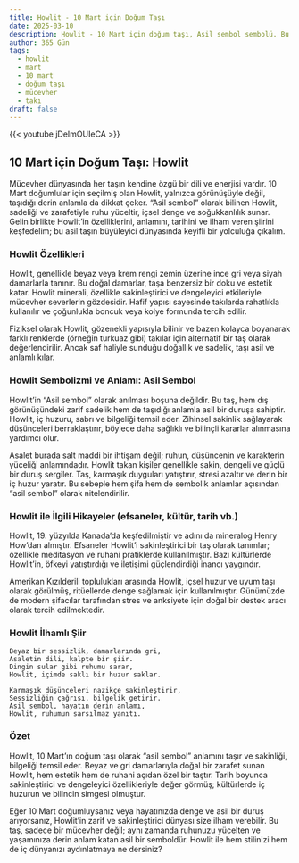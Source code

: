```yaml
---
title: Howlit - 10 Mart için Doğum Taşı
date: 2025-03-10
description: Howlit - 10 Mart için doğum taşı, Asil sembol sembolü. Bu özel taşın derin anlamını öğrenin.
author: 365 Gün
tags:
  - howlit
  - mart
  - 10 mart
  - doğum taşı
  - mücevher
  - takı
draft: false
---
```


{{< youtube jDeImOUIeCA >}}

## 10 Mart için Doğum Taşı: Howlit

Mücevher dünyasında her taşın kendine özgü bir dili ve enerjisi vardır. 10 Mart doğumlular için seçilmiş olan Howlit, yalnızca görünüşüyle değil, taşıdığı derin anlamla da dikkat çeker. “Asil sembol” olarak bilinen Howlit, sadeliği ve zarafetiyle ruhu yüceltir, içsel denge ve soğukkanlılık sunar. Gelin birlikte Howlit’in özelliklerini, anlamını, tarihini ve ilham veren şiirini keşfedelim; bu asil taşın büyüleyici dünyasında keyifli bir yolculuğa çıkalım.

### Howlit Özellikleri

Howlit, genellikle beyaz veya krem rengi zemin üzerine ince gri veya siyah damarlarla tanınır. Bu doğal damarlar, taşa benzersiz bir doku ve estetik katar. Howlit minerali, özellikle sakinleştirici ve dengeleyici etkileriyle mücevher severlerin gözdesidir. Hafif yapısı sayesinde takılarda rahatlıkla kullanılır ve çoğunlukla boncuk veya kolye formunda tercih edilir.

Fiziksel olarak Howlit, gözenekli yapısıyla bilinir ve bazen kolayca boyanarak farklı renklerde (örneğin turkuaz gibi) takılar için alternatif bir taş olarak değerlendirilir. Ancak saf haliyle sunduğu doğallık ve sadelik, taşı asil ve anlamlı kılar.

### Howlit Sembolizmi ve Anlamı: Asil Sembol

Howlit’in “Asil sembol” olarak anılması boşuna değildir. Bu taş, hem dış görünüşündeki zarif sadelik hem de taşıdığı anlamla asil bir duruşa sahiptir. Howlit, iç huzuru, sabrı ve bilgeliği temsil eder. Zihinsel sakinlik sağlayarak düşünceleri berraklaştırır, böylece daha sağlıklı ve bilinçli kararlar alınmasına yardımcı olur.

Asalet burada salt maddi bir ihtişam değil; ruhun, düşüncenin ve karakterin yüceliği anlamındadır. Howlit takan kişiler genellikle sakin, dengeli ve güçlü bir duruş sergiler. Taş, karmaşık duyguları yatıştırır, stresi azaltır ve derin bir iç huzur yaratır. Bu sebeple hem şifa hem de sembolik anlamlar açısından “asil sembol” olarak nitelendirilir.

### Howlit ile İlgili Hikayeler (efsaneler, kültür, tarih vb.)

Howlit, 19. yüzyılda Kanada’da keşfedilmiştir ve adını da mineralog Henry How’dan almıştır. Efsaneler Howlit’i sakinleştirici bir taş olarak tanımlar; özellikle meditasyon ve ruhani pratiklerde kullanılmıştır. Bazı kültürlerde Howlit’in, öfkeyi yatıştırdığı ve iletişimi güçlendirdiği inancı yaygındır.

Amerikan Kızılderili toplulukları arasında Howlit, içsel huzur ve uyum taşı olarak görülmüş, ritüellerde denge sağlamak için kullanılmıştır. Günümüzde de modern şifacılar tarafından stres ve anksiyete için doğal bir destek aracı olarak tercih edilmektedir.

### Howlit İlhamlı Şiir

```
Beyaz bir sessizlik, damarlarında gri,
Asaletin dili, kalpte bir şiir.
Dingin sular gibi ruhumu sarar,
Howlit, içimde saklı bir huzur saklar.

Karmaşık düşünceleri nazikçe sakinleştirir,
Sessizliğin çağrısı, bilgelik getirir.
Asil sembol, hayatın derin anlamı,
Howlit, ruhumun sarsılmaz yanıtı.
```

### Özet

Howlit, 10 Mart’ın doğum taşı olarak “asil sembol” anlamını taşır ve sakinliği, bilgeliği temsil eder. Beyaz ve gri damarlarıyla doğal bir zarafet sunan Howlit, hem estetik hem de ruhani açıdan özel bir taştır. Tarih boyunca sakinleştirici ve dengeleyici özellikleriyle değer görmüş; kültürlerde iç huzurun ve bilincin simgesi olmuştur.

Eğer 10 Mart doğumluysanız veya hayatınızda denge ve asil bir duruş arıyorsanız, Howlit’in zarif ve sakinleştirici dünyası size ilham verebilir. Bu taş, sadece bir mücevher değil; aynı zamanda ruhunuzu yücelten ve yaşamınıza derin anlam katan asil bir semboldür. Howlit ile hem stilinizi hem de iç dünyanızı aydınlatmaya ne dersiniz?